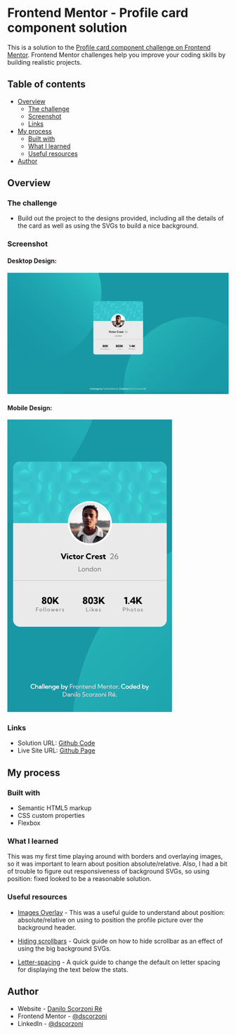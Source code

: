 # Frontend Mentor - Profile card component solution

This is a solution to the [Profile card component challenge on Frontend Mentor](https://www.frontendmentor.io/challenges/profile-card-component-cfArpWshJ). Frontend Mentor challenges help you improve your coding skills by building realistic projects.

## Table of contents

- [Overview](#overview)
  - [The challenge](#the-challenge)
  - [Screenshot](#screenshot)
  - [Links](#links)
- [My process](#my-process)
  - [Built with](#built-with)
  - [What I learned](#what-i-learned)
  - [Useful resources](#useful-resources)
- [Author](#author)

## Overview

### The challenge

- Build out the project to the designs provided, including all the details of the card as well as using the SVGs to build a nice background.

### Screenshot

#### Desktop Design:

![Desktop Design](./screenshot-desktop.png)

#### Mobile Design:

![Mobile Design](./screenshot-mobile.png)

### Links

- Solution URL: [Github Code](https://github.com/dscorzoni/project-profile-component)
- Live Site URL: [Github Page](https://dscorzoni.github.io/project-profile-component/)

## My process

### Built with

- Semantic HTML5 markup
- CSS custom properties
- Flexbox

### What I learned

This was my first time playing around with borders and overlaying images, so it was important to learn about position absolute/relative. Also, I had a bit of trouble to figure out responsiveness of background SVGs, so using position: fixed looked to be a reasonable solution.

### Useful resources

- [Images Overlay](https://blog.logrocket.com/guide-image-overlays-css/) - This was a useful guide to understand about position: absolute/relative on using to position the profile picture over the background header.

- [Hiding scrollbars](https://www.w3schools.com/howto/howto_css_hide_scrollbars.asp) - Quick guide on how to hide scrollbar as an effect of using the big background SVGs.

- [Letter-spacing](https://cssreference.io/property/letter-spacing/) - A quick guide to change the default on letter spacing for displaying the text below the stats.

## Author

- Website - [Danilo Scorzoni Ré](https://github.com/dscorzoni)
- Frontend Mentor - [@dscorzoni](https://www.frontendmentor.io/profile/dscorzoni)
- LinkedIn - [@dscorzoni](https://www.linkedin.com/in/dscorzoni/)
